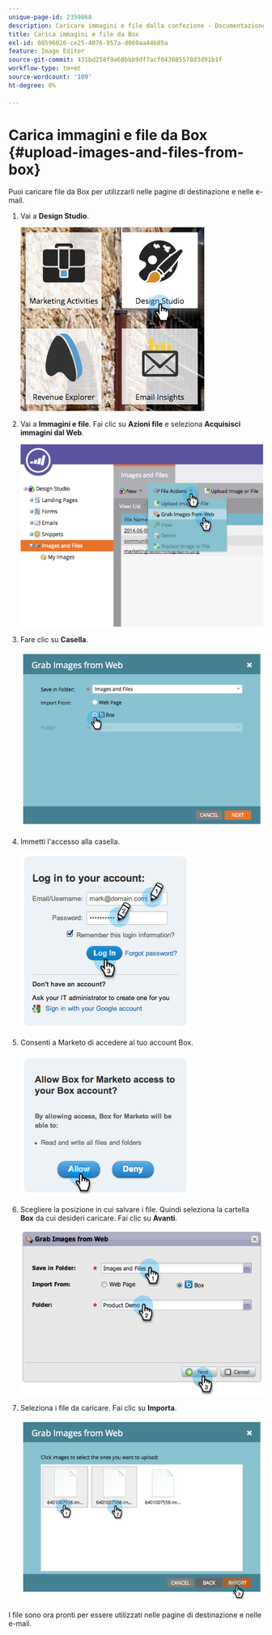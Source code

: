 ```yaml
---
unique-page-id: 2359868
description: Caricare immagini e file dalla confezione - Documentazione Marketo - Documentazione del prodotto
title: Carica immagini e file da Box
exl-id: 08596026-ce25-4076-957a-d069aa44b85a
feature: Image Editor
source-git-commit: 431bd258f9a68bbb9df7acf043085578d3d91b1f
workflow-type: tm+mt
source-wordcount: '109'
ht-degree: 0%

---
```


# Carica immagini e file da Box {#upload-images-and-files-from-box}

Puoi caricare file da Box per utilizzarli nelle pagine di destinazione e nelle e-mail.

1. Vai a **Design Studio**.

   ![](assets/designstudio-3.png)

1. Vai a **Immagini e file**. Fai clic su **Azioni file** e seleziona **Acquisisci immagini dal Web**.

   ![](assets/image2014-9-16-12-3a50-3a40.png)

1. Fare clic su **Casella**.

   ![](assets/image2014-9-16-12-3a50-3a56.png)

1. Immetti l&#39;accesso alla casella.

   ![](assets/image2014-9-16-12-3a51-3a10.png)

1. Consenti a Marketo di accedere al tuo account Box.

   ![](assets/image2014-9-16-12-3a51-3a28.png)

1. Scegliere la posizione in cui salvare i file. Quindi seleziona la cartella **Box** da cui desideri caricare. Fai clic su **Avanti**.

   ![](assets/image2014-9-16-12-3a51-3a59.png)

1. Seleziona i file da caricare. Fai clic su **Importa**.

   ![](assets/image2014-9-16-12-3a52-3a15.png)

I file sono ora pronti per essere utilizzati nelle pagine di destinazione e nelle e-mail.
